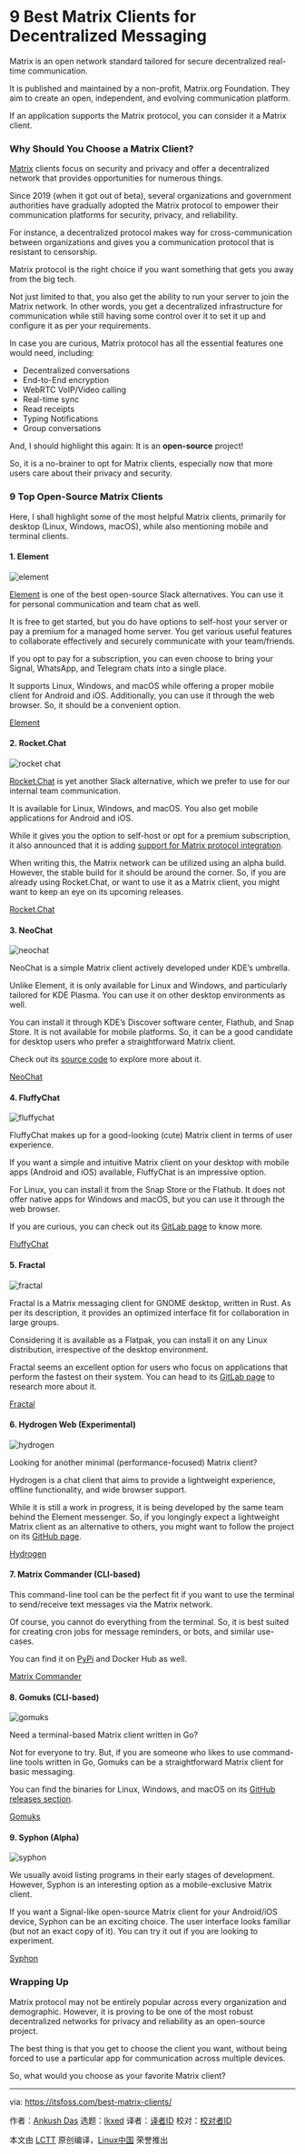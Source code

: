 [#]: subject: "9 Best Matrix Clients for Decentralized Messaging"
[#]: via: "https://itsfoss.com/best-matrix-clients/"
[#]: author: "Ankush Das https://itsfoss.com/author/ankush/"
[#]: collector: "lkxed"
[#]: translator: " "
[#]: reviewer: " "
[#]: publisher: " "
[#]: url: " "

9 Best Matrix Clients for Decentralized Messaging
======
Matrix is an open network standard tailored for secure decentralized real-time communication.

It is published and maintained by a non-profit, Matrix.org Foundation. They aim to create an open, independent, and evolving communication platform.

If an application supports the Matrix protocol, you can consider it a Matrix client.

### Why Should You Choose a Matrix Client?

[Matrix][1] clients focus on security and privacy and offer a decentralized network that provides opportunities for numerous things.

Since 2019 (when it got out of beta), several organizations and government authorities have gradually adopted the Matrix protocol to empower their communication platforms for security, privacy, and reliability.

For instance, a decentralized protocol makes way for cross-communication between organizations and gives you a communication protocol that is resistant to censorship.

Matrix protocol is the right choice if you want something that gets you away from the big tech.

Not just limited to that, you also get the ability to run your server to join the Matrix network. In other words, you get a decentralized infrastructure for communication while still having some control over it to set it up and configure it as per your requirements.

In case you are curious, Matrix protocol has all the essential features one would need, including:

* Decentralized conversations
* End-to-End encryption
* WebRTC VoIP/Video calling
* Real-time sync
* Read receipts
* Typing Notifications
* Group conversations

And, I should highlight this again: It is an **open-source** project!

So, it is a no-brainer to opt for Matrix clients, especially now that more users care about their privacy and security.

### 9 Top Open-Source Matrix Clients 

Here, I shall highlight some of the most helpful Matrix clients, primarily for desktop (Linux, Windows, macOS), while also mentioning mobile and terminal clients.

#### 1. Element

![element][2]

[Element][3] is one of the best open-source Slack alternatives. You can use it for personal communication and team chat as well.

It is free to get started, but you do have options to self-host your server or pay a premium for a managed home server. You get various useful features to collaborate effectively and securely communicate with your team/friends.

If you opt to pay for a subscription, you can even choose to bring your Signal, WhatsApp, and Telegram chats into a single place.

It supports Linux, Windows, and macOS while offering a proper mobile client for Android and iOS. Additionally, you can use it through the web browser. So, it should be a convenient option.

[Element][4]

#### 2. Rocket.Chat

![rocket chat][5]

[Rocket.Chat][6] is yet another Slack alternative, which we prefer to use for our internal team communication.

It is available for Linux, Windows, and macOS. You also get mobile applications for Android and iOS.

While it gives you the option to self-host or opt for a premium subscription, it also announced that it is adding [support for Matrix protocol integration][7].

When writing this, the Matrix network can be utilized using an alpha build. However, the stable build for it should be around the corner. So, if you are already using Rocket.Chat, or want to use it as a Matrix client, you might want to keep an eye on its upcoming releases.

[Rocket.Chat][8]

#### 3. NeoChat

![neochat][9]

NeoChat is a simple Matrix client actively developed under KDE’s umbrella.

Unlike Element, it is only available for Linux and Windows, and particularly tailored for KDE Plasma. You can use it on other desktop environments as well.

You can install it through KDE’s Discover software center, Flathub, and Snap Store. It is not available for mobile platforms. So, it can be a good candidate for desktop users who prefer a straightforward Matrix client.

Check out its [source code][10] to explore more about it.

[NeoChat][11]

#### 4. FluffyChat

![fluffychat][12]

FluffyChat makes up for a good-looking (cute) Matrix client in terms of user experience.

If you want a simple and intuitive Matrix client on your desktop with mobile apps (Android and iOS) available, FluffyChat is an impressive option.

For Linux, you can install it from the Snap Store or the Flathub. It does not offer native apps for Windows and macOS, but you can use it through the web browser.

If you are curious, you can check out its [GitLab page][13] to know more.

[FluffyChat][14]

#### 5. Fractal

![fractal][15]

Fractal is a Matrix messaging client for GNOME desktop, written in Rust. As per its description, it provides an optimized interface fit for collaboration in large groups.

Considering it is available as a Flatpak, you can install it on any Linux distribution, irrespective of the desktop environment.

Fractal seems an excellent option for users who focus on applications that perform the fastest on their system. You can head to its [GitLab page][16] to research more about it.

[Fractal][17]

#### 6. Hydrogen Web (Experimental)

![hydrogen][18]

Looking for another minimal (performance-focused) Matrix client?

Hydrogen is a chat client that aims to provide a lightweight experience, offline functionality, and wide browser support.

While it is still a work in progress, it is being developed by the same team behind the Element messenger. So, if you longingly expect a lightweight Matrix client as an alternative to others, you might want to follow the project on its [GitHub page][19].

[Hydrogen][20]

#### 7. Matrix Commander (CLI-based)

This command-line tool can be the perfect fit if you want to use the terminal to send/receive text messages via the Matrix network.

Of course, you cannot do everything from the terminal. So, it is best suited for creating cron jobs for message reminders, or bots, and similar use-cases.

You can find it on [PyPi][21] and Docker Hub as well.

[Matrix Commander][22]

#### 8. Gomuks (CLI-based)

![gomuks][23]

Need a terminal-based Matrix client written in Go?

Not for everyone to try. But, if you are someone who likes to use command-line tools written in Go, Gomuks can be a straightforward Matrix client for basic messaging.

You can find the binaries for Linux, Windows, and macOS on its [GitHub releases section][24].

[Gomuks][25]

#### 9. Syphon (Alpha)

![syphon][26]

We usually avoid listing programs in their early stages of development. However, Syphon is an interesting option as a mobile-exclusive Matrix client.

If you want a Signal-like open-source Matrix client for your Android/iOS device, Syphon can be an exciting choice. The user interface looks familiar (but not an exact copy of it). You can try it out if you are looking to experiment.

[Syphon][27]

### Wrapping Up

Matrix protocol may not be entirely popular across every organization and demographic. However, it is proving to be one of the most robust decentralized networks for privacy and reliability as an open-source project.

The best thing is that you get to choose the client you want, without being forced to use a particular app for communication across multiple devices.

So, what would you choose as your favorite Matrix client?

--------------------------------------------------------------------------------

via: https://itsfoss.com/best-matrix-clients/

作者：[Ankush Das][a]
选题：[lkxed][b]
译者：[译者ID](https://github.com/译者ID)
校对：[校对者ID](https://github.com/校对者ID)

本文由 [LCTT](https://github.com/LCTT/TranslateProject) 原创编译，[Linux中国](https://linux.cn/) 荣誉推出

[a]: https://itsfoss.com/author/ankush/
[b]: https://github.com/lkxed
[1]: https://matrix.org/
[2]: https://itsfoss.com/wp-content/uploads/2022/06/element-2022.jpg
[3]: https://itsfoss.com/element/
[4]: https://element.io/
[5]: https://itsfoss.com/wp-content/uploads/2022/06/rocket-chat-2022.jpg
[6]: https://itsfoss.com/rocket-chat/
[7]: https://news.itsfoss.com/rocket-chat-matrix/
[8]: https://rocket.chat/
[9]: https://itsfoss.com/wp-content/uploads/2022/06/neochat.png
[10]: https://invent.kde.org/network/neochat
[11]: https://apps.kde.org/neochat/
[12]: https://itsfoss.com/wp-content/uploads/2022/06/fluffychat.png
[13]: https://gitlab.com/famedly/fluffychat
[14]: https://fluffychat.im/
[15]: https://itsfoss.com/wp-content/uploads/2022/06/fractal.png
[16]: https://gitlab.gnome.org/GNOME/fractal
[17]: https://wiki.gnome.org/Apps/Fractal
[18]: https://itsfoss.com/wp-content/uploads/2022/06/hydrogen.png
[19]: https://github.com/vector-im/hydrogen-web/
[20]: https://github.com/vector-im/hydrogen-web/
[21]: https://pypi.org/project/matrix-commander/
[22]: https://github.com/8go/matrix-commander
[23]: https://itsfoss.com/wp-content/uploads/2022/06/gomuks.png
[24]: https://github.com/tulir/gomuks/releases
[25]: https://maunium.net/go/gomuks/
[26]: https://itsfoss.com/wp-content/uploads/2022/06/syphon.jpg
[27]: https://syphon.org/
